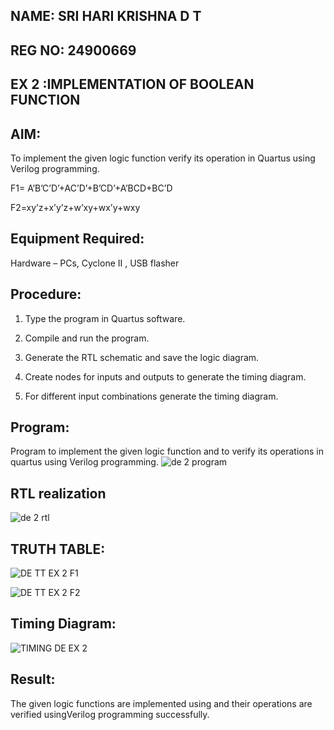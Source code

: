 
## NAME: SRI HARI KRISHNA D T
## REG NO: 24900669
## EX 2 :IMPLEMENTATION OF BOOLEAN FUNCTION 
## AIM:

To implement the given logic function verify its operation in Quartus using Verilog programming.

F1= A’B’C’D’+AC’D’+B’CD’+A’BCD+BC’D 

F2=xy’z+x’y’z+w’xy+wx’y+wxy

## Equipment Required:

Hardware – PCs, Cyclone II , USB flasher

## Procedure:

1.	Type the program in Quartus software.

2.	Compile and run the program.

3.	Generate the RTL schematic and save the logic diagram.

4.	Create nodes for inputs and outputs to generate the timing diagram.

5.	For different input combinations generate the timing diagram.

## Program:

Program to implement the given logic function and to verify its operations in quartus using Verilog programming. 
![de 2 program](https://github.com/user-attachments/assets/40824282-e756-4db1-9f60-3342fc792314)

## RTL realization
![de 2 rtl](https://github.com/user-attachments/assets/ab0b48ef-676a-4d60-94ba-a31adfcd7519)

## TRUTH TABLE:
![DE TT EX 2 F1](https://github.com/user-attachments/assets/4f24d5d8-a776-4ade-8b9e-b2f41033e06e)

![DE TT EX 2 F2](https://github.com/user-attachments/assets/b5340ee4-b806-4cf2-8a43-27913d968554)

## Timing Diagram:
![TIMING DE  EX 2](https://github.com/user-attachments/assets/b228ac68-4955-46bc-b879-e9e8c3e0174d)

## Result:
The given logic functions are implemented using and their operations are verified usingVerilog programming successfully.

